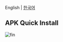 English |  <a href="README.ko.md">한국어</a>

## APK Quick Install

![fin](https://user-images.githubusercontent.com/43294688/84273672-e891b380-ab69-11ea-95c4-32c1a873b528.gif)
